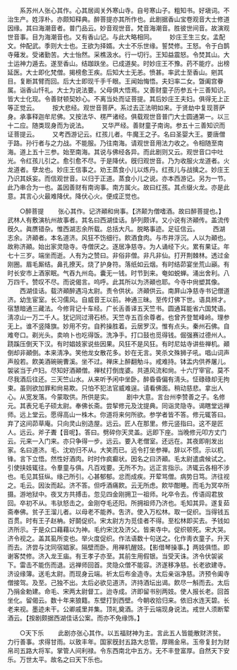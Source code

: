 <!-- { "loadSidebar": true } -->
　　系苏州人张心其作。心其居阊关外寒山寺。自号寒山子。粗知书。好塡词。不治生产。姓淳朴。亦颇知释典。醉菩提亦其所作也。此剧据香山宝卷观音大士修道因缘。其曰海潮音者。普门品云。妙音观世音。梵音海潮音。胜彼世间音。故演观世音事。目为海潮音也。又有香山记。与此大略相同。 
　　妙庄王生三女。孟配文。仲配武。季则大士也。王欲为择婿。大士不乐世缘。誓焚修。王怒。令于白鹊寺薙发。受诸勤苦。大士怡然。采樵汲水。行一切行。王知益震怒。令焚其山。大士运神力遁去。遂至香山。结跏趺坐。已成道矣。时妙庄王不豫。药不能疗。出榜延医。大士即化梵僧。揭榜愈王疾。后知大士无恙。愤甚。率武士至香山。剜其目。复断其臂而回。后大士即现千手千眼。王闻始悔悟。夫妇率二女。曁阖宫眷属。诣香山忏礼。大士为说法要。父母俱大悟焉。又善财童子历参五十三善知识。皆大士化现。令善财顿契妙心。不离当处而证菩提。其后妙庄王夫妇。俱得无上正等正觉云。 
　　按大悲经。观世音菩萨。系过去正法明如来。于贤劫中复现菩萨身。承事释迦牟尼佛。又按法华、楞严诸经。俱载观世音普门大士圆通第一。以三十二应。随类现身而为说法。 
　　又华严经。善财童子南询。参五十三善知识而证菩提云。 
　　又考西游记云。红孩儿者。牛魔王之子。名曰圣婴大王。要唐僧于路。孙行者与之力战。不能服。乃往南海。请观世音用法力收之。令相随至南海。道上五十三参。始至南海。其说与佛经各异。而此剧则又云。观世音口中吐光。令红孩儿引之。愈引愈不尽。于是降伏。旣归观世音。乃为收服火龙道者。火龙道者。孽龙也。妙庄王信事之。劝王蒸食小儿以炼丹。红孩儿与战擒之。妙庄王乃识其妖妄。而信观世音。以归于正道。蒸食小儿之说。亦本西游记。另为一节。此乃串合为一也。盖因善财有南询事。南方属火。故曰红孩。其点缀火龙。亦是此意。其言心火最难降伏。降伏心火。便成正觉也。 

　　○醉菩提 
　　张心其作。记济顚和尙事。【济颠为僧嗜酒。故曰醉菩提也。】武林人有敷演杭州故事者。其名曰西湖佳话。胪列颇详。又小说有济顚传。盖流传旣久。眞赝错杂。惟西湖志余所载。总括大凡。脱略事迹。足征信云。 
　　西湖志余。济顚者。本名道济。风狂不饬细行。飮酒食肉。与市井浮沉。人以为顚也。故称济顚。始出家灵隐寺。寺僧厌之。逐居净慈寺。为人诵经下火。累有果证。年七十三岁。端坐而逝。人有为之赞曰。非俗非僧。非凡非仙。打开荆棘林。透过金刚圈。眉毛厮结。鼻孔撩天。烧了护身符。落纸如云烟。有时结茆宴坐荒山巓。有时长安市上酒家眠。气吞九州岛。囊无一钱。时节到来。奄如蜕蝉。涌出舍利。八万四千。赞叹不尽。而说偈言。呜呼。此其所以为济顚也耶。今寺中尙塑其像。 
　　西湖佳话。载济顚醉遇冯太尉。责令供状。济顚供云。南屛山净慈寺书记僧道济。幼生宦室。长习儒风。自威音王以前。神通三昧。至传灯佛下世。语具辨才。宿慧暗通三藏法。今修背记十车经。广长舌善译五天竺书。圆通耳能省六国梵语。淸凉山一万二千人。犹记同过滑石桥。天竺寺五百余尊者。也曾齐登鹫峰岭。理参无上。谁不竖降旗。妙用不穷。自矜操胜着。云居罗汉。惟有点头。秦州石佛。自难夸口。剃光头。卖响卜也吃得饭。洗净手。打口鼓也觅得钱。倔强赛过德州人。跷蹊压倒天下汉。有时娼妓家说些因果。风狂不是风狂。有时尼姑寺讲些禅机。顚倒却非顚倒。本来淸净。笑他龙女散花多。妙在无言。笑杀文殊狮子吼。唱山词声声般若。飮美酒碗碗曹溪。坐不过。禅床上醉翻觔斗。戒难持。钵盂内供养屠儿。袈裟当于卢妇。尽知好酒顚僧。禅杖打倒庞婆。共道风流和尙。十六厅宰官。莫不尽我酒后往还。三天竺山水。从来听予闲中坐卧。醉昏昏偏有淸头。怔碌碌却无拘束。虽则欲加罪和尙易欺。只怕不犯法官威难逞。请看佛面。稍动慈悲。拿出人心。从宽发落。今蒙取供。所供是实。 
　　剧中大意。言台州李赞善之子。名修元。其表兄毛子硕太尉。奉佛长斋。尝挈修元及沈提典。同诣灵隐寺。谒瞎堂远禅师。远上堂云。愿得高山一株木。你道将来何所欲。参学者皆不答。修元辄答曰。弃了这间茆草庵。只向灵山别造屋。远云。匠人在那里。修元竖指曰。这不是匠人。远云。斧子聻【音呢】。答曰。劈碎你天灵盖。远即下座。当晚修元叩方丈门云。元来一入门来。亦只争得一步。远云。要入老僧室。还远在。其夜即削发出家。名曰道济。毛、沈劝归不从。大笑而已。远令打坐参禅。辞以不惯。示以机锋。言下立悟。然性好酒肉。时时作疯癫状。因名之曰济顚。毛太尉遣虞候试之。引使挟妓辄往。令羣童与俱。凡百戏要。无所不为。远正言指示。济辄云各相不涉也。毛见其狂纵。缘己所引。心甚郁郁。忿而成疾。开荤骂僧。病势日笃。济往视之。毛云。因汝而起。济不答。但呼酒痛飮。云无所虑。飮毕酣睡。而毛为冥卒所摄。游地狱中。夜叉方共搏击。忽见四金刚拥卫一祖师。叱卒令去。传语阎君放回。卒初不从。韦驮怒击之。金刚夺毛还阳。所拥祖师乃济也。毛知其异。遂复茹斋奉佛。贫子王溜儿者。以母老不能养。吿济。使入万松林。取一促织。当得钱五百贯。时有王子赵柟。好鬬促织。宋太尉方为觅佳者不得。至松林即买去。予钱如济所示。于是众口藉藉以为神。毛约宋沈及济父。皆来寺中。促织顿死。宋大哭。济令视之。盖其虱所变也。举火度促织。作法语数十句送之。化作靑衣童子。升天而去。济尝与沈同宿娼家。隔壁而卧。用禅机醒妓。【影借琴操事。】两妓俱悟。即谢客焚修。济入龙王庙。有王孝子亦至。其前生用假银。当受天诛。济令伏袈裟下。雷击不能伤而退。远禅师回首。灵隐众僧不能容。济遂移净慈。长老欲建寺。济设缘簿。送毛太尉。而现身云端。祈太后布金造寺。太后亲诣净慈。济预令阖寺僧接驾。及至。己独不出。太后必欲见道济。济持酒坛出谒。飮尽一斛而去。太后乃捐金勅建。命毛、宋两太尉督工。迨寺成。济即留书别两妓。使人报长老。回首坐化。留偈云。数十年来狼籍。东壁打到西壁。今朝收拾归来。依旧水连天碧。长老来视。墨迹未干。公卿戚里并集。顶礼奠酒。济于云端现身说法。戒世人须断荤酒云。【按剧颇据西湖佳话公案。而亦不免缘饰。】 

　　○天下乐 
　　此剧亦张心其作。以五福财神为主。言此五人皆能散财济贫。力行善事。求得甘雨。以致丰年。国家旣封五路大总管。厚赐金帛。玉帝复封为财帛司五路大将军。掌管人间利禄。令东西南北中五方。无不丰登富厚。自然天下安乐。万世太平。故名之曰天下乐也。 
